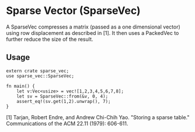 # Sparse Vector (SparseVec)

A SparseVec compresses a matrix (passed as a one dimensional vector) using row
displacement as described in [1]. It then uses a PackedVec to further
reduce the size of the result.

## Usage

```
extern crate sparse_vec;
use sparse_vec::SparseVec;

fn main() {
    let v:Vec<usize> = vec![1,2,3,4,5,6,7,8];
    let sv = SparseVec::from(&v, 0, 4);
    assert_eq!(sv.get(1,2).unwrap(), 7);
}

```

[1] Tarjan, Robert Endre, and Andrew Chi-Chih Yao. "Storing a sparse table."
Communications of the ACM 22.11 (1979): 606-611.
